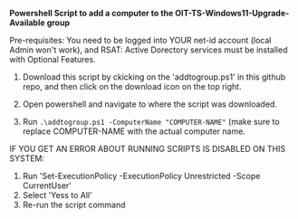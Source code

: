 **Powershell Script to add a computer to the OIT-TS-Windows11-Upgrade-Available group**

Pre-requisites: You need to be logged into YOUR net-id account (local Admin won't work), and RSAT: Active Dorectory services must be installed with Optional Features.

1. Download this script by ckicking on the 'addtogroup.ps1' in this github repo, and then click on the download icon on the top right.

2. Open powershell and navigate to where the script was downloaded.

3. Run `.\addtogroup.ps1 -ComputerName "COMPUTER-NAME"` (make sure to replace COMPUTER-NAME with the actual computer name.

IF YOU GET AN ERROR ABOUT RUNNING SCRIPTS IS DISABLED ON THIS SYSTEM:
1. Run 'Set-ExecutionPolicy -ExecutionPolicy Unrestricted -Scope CurrentUser'
2. Select 'Yess to All'
3. Re-run the script command
